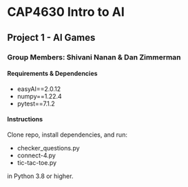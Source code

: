 # CAP4630 Intro to AI
## Project 1 - AI Games
### Group Members: Shivani Nanan & Dan Zimmerman 


#### Requirements & Dependencies
- easyAI==2.0.12
- numpy==1.22.4
- pytest==7.1.2


#### Instructions
Clone repo, install dependencies, and run:

- checker_questions.py
- connect-4.py
- tic-tac-toe.py 


in Python 3.8 or higher.